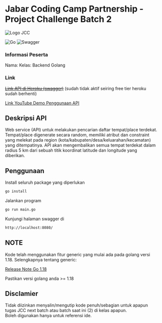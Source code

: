 # Jabar Coding Camp Partnership - Project Challenge Batch 2
![Logo JCC](https://scontent.fsub3-2.fna.fbcdn.net/v/t39.30808-6/216740704_101320238899855_3589530600193911774_n.png?_nc_cat=104&ccb=1-7&_nc_sid=5f2048&_nc_eui2=AeFr9AMgwhamgYyESSGlyt3TsqpN-PPBq86yqk3488GrzjnTvhM1BtaOwWwgPv-1_rmO5vHfGs1_p3wfD1mIigJU&_nc_ohc=lVnx0FX2JHIAX89q3_W&_nc_zt=23&_nc_ht=scontent.fsub3-2.fna&oh=00_AfBetPTDlsRN2n8p_krAKj8I6gLJ3knb0sNJP1AOmjdxVw&oe=65553922)

![Go](https://img.shields.io/badge/go-%2300ADD8.svg?style=for-the-badge&logo=go&logoColor=white) ![Swagger](https://img.shields.io/badge/-Swagger-%23Clojure?style=for-the-badge&logo=swagger&logoColor=white)

### Informasi Peserta  

Nama: 
Kelas: Backend Golang 


### Link  

~~[Link API di Heroku (swagger)](https://get-nearby-places-jcc.herokuapp.com/swagger/index.html)~~   (sudah tidak aktif seiring free tier heroku sudah berhenti)  

[Link YouTube Demo Penggunaan API](https://youtu.be/-zilA1NbZS8)

## Deskripsi API
Web service (API) untuk melakukan pencarian daftar tempat/place terdekat. Tempat/place digenerate secara random, memiliki atribut dan constraint yang melekat pada region (kota/kabupaten/desa/keluarahan/kecamatan) yang ditempatinya. API akan mengembalikan semua tempat terdekat dalam radius 5 km dari sebuah titik koordinat latitude dan longitude yang diberikan.

## Penggunaan

Install seluruh package yang diperlukan
```bash
go install
```

Jalankan program
```bash
go run main.go
```

Kunjungi halaman swagger di
```bash
http://localhost:8080/
```

## NOTE   

Kode telah menggunakan fitur generic yang mulai ada pada golang versi 1.18. Selengkapnya tentang generic: 

[Release Note Go 1.18](https://tip.golang.org/doc/go1.18#generics)   


Pastikan versi golang anda >= 1.18
## Disclamier  

Tidak diizinkan menyalin/mengutip kode penuh/sebagian untuk apapun tugas JCC next batch atau batch saat ini (2) di kelas apapun.  
Boleh digunakan hanya untuk referensi ide.
